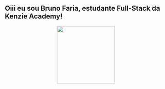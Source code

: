 ## Oiii eu sou Bruno Faria, estudante Full-Stack da Kenzie Academy!
<div align="center">
  <a href="https://github.com/rafaballerini">
  <img height="180em" src="https://github-readme-stats.vercel.app/api?username=BrunoFaria93&show_icons=true&theme=dracula&include_all_commits=true&count_private=true"/>
</div>
